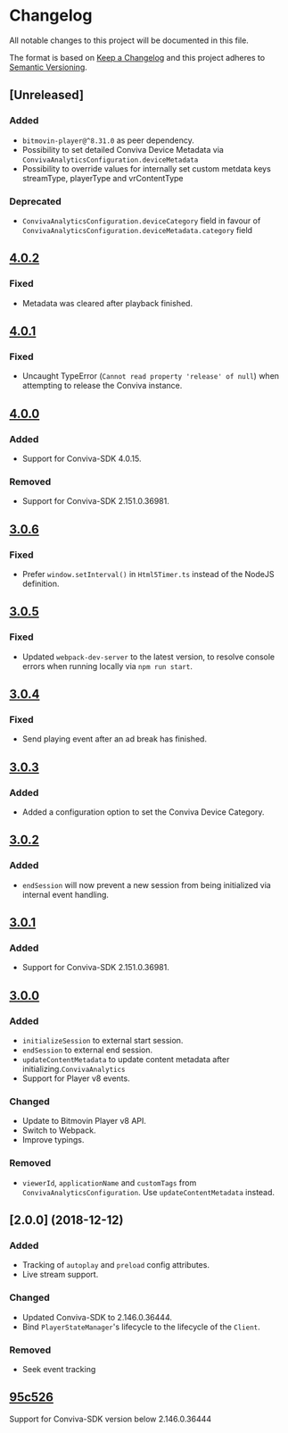 # Changelog
All notable changes to this project will be documented in this file.

The format is based on [Keep a Changelog](http://keepachangelog.com/)
and this project adheres to [Semantic Versioning](http://semver.org/).

## [Unreleased]

### Added
- `bitmovin-player@^8.31.0` as peer dependency.
- Possibility to set detailed Conviva Device Metadata via `ConvivaAnalyticsConfiguration.deviceMetadata`
- Possibility to override values for internally set custom metdata keys streamType, playerType and vrContentType

### Deprecated
- `ConvivaAnalyticsConfiguration.deviceCategory` field in favour of `ConvivaAnalyticsConfiguration.deviceMetadata.category` field

## [4.0.2]

### Fixed
- Metadata was cleared after playback finished.

## [4.0.1]

### Fixed
- Uncaught TypeError (`Cannot read property 'release' of null`) when attempting to release the Conviva instance.

## [4.0.0]

### Added
- Support for Conviva-SDK 4.0.15.

### Removed
- Support for Conviva-SDK 2.151.0.36981.

## [3.0.6]

### Fixed
- Prefer `window.setInterval()` in `Html5Timer.ts` instead of the NodeJS definition.

## [3.0.5]

### Fixed
- Updated `webpack-dev-server` to the latest version, to resolve console errors when running locally via `npm run start`.

## [3.0.4]

### Fixed
- Send playing event after an ad break has finished.

## [3.0.3]

### Added
- Added a configuration option to set the Conviva Device Category. 

## [3.0.2]

### Added
- `endSession` will now prevent a new session from being initialized via internal event handling.

## [3.0.1]

### Added
- Support for Conviva-SDK 2.151.0.36981.

## [3.0.0]

### Added
- `initializeSession` to external start session.
- `endSession` to external end session.
- `updateContentMetadata` to update content metadata after initializing.`ConvivaAnalytics`
- Support for Player v8 events.

### Changed
- Update to Bitmovin Player v8 API.
- Switch to Webpack.
- Improve typings.

### Removed
- `viewerId`, `applicationName` and `customTags` from `ConvivaAnalyticsConfiguration`. Use `updateContentMetadata` instead.

## [2.0.0] (2018-12-12)

### Added
- Tracking of `autoplay` and `preload` config attributes.
- Live stream support.

### Changed
- Updated Conviva-SDK to 2.146.0.36444.
- Bind `PlayerStateManager`'s lifecycle to the lifecycle of the `Client`.

### Removed
- Seek event tracking

## [95c526]

Support for Conviva-SDK version below 2.146.0.36444

[4.0.2]: https://github.com/bitmovin/bitmovin-player-analytics-conviva/compare/v4.0.1...v4.0.2
[4.0.1]: https://github.com/bitmovin/bitmovin-player-analytics-conviva/compare/v4.0.0...v4.0.1
[4.0.0]: https://github.com/bitmovin/bitmovin-player-analytics-conviva/compare/v3.0.6...v4.0.0
[3.0.6]: https://github.com/bitmovin/bitmovin-player-analytics-conviva/compare/v3.0.5...v3.0.6
[3.0.5]: https://github.com/bitmovin/bitmovin-player-analytics-conviva/compare/v3.0.4...v3.0.5
[3.0.4]: https://github.com/bitmovin/bitmovin-player-analytics-conviva/compare/v3.0.3...v3.0.4
[3.0.3]: https://github.com/bitmovin/bitmovin-player-analytics-conviva/compare/v3.0.2...v3.0.3
[3.0.2]: https://github.com/bitmovin/bitmovin-player-analytics-conviva/compare/v3.0.1...v3.0.2
[3.0.1]: https://github.com/bitmovin/bitmovin-player-analytics-conviva/compare/v3.0.0...v3.0.1
[3.0.0]: https://github.com/bitmovin/bitmovin-player-analytics-conviva/compare/95c526a7306cef98061f8f65e3dec3023df501af...v3.0.0
[95c526]: https://github.com/bitmovin/bitmovin-player-analytics-conviva/commit/95c526a7306cef98061f8f65e3dec3023df501af
